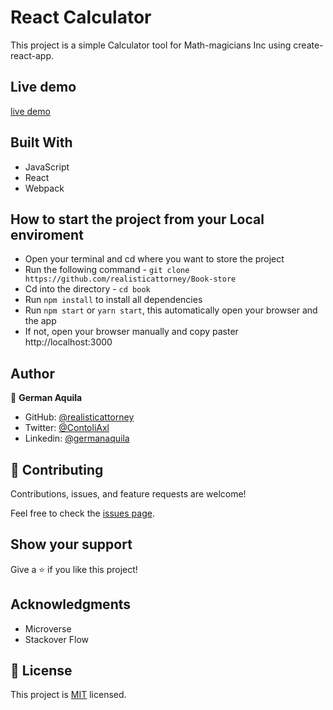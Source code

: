 # React Calculator

This project is a simple Calculator tool for Math-magicians Inc using create-react-app.

## Live demo

[live demo](https://realisticbookstore.herokuapp.com/)

## Built With

- JavaScript
- React
- Webpack

## How to start the project from your Local enviroment

- Open your terminal and cd where you want to store the project
- Run the following command - `git clone https://github.com/realisticattorney/Book-store`
- Cd into the directory - `cd book`
- Run `npm install` to install all dependencies
- Run `npm start` or `yarn start`, this automatically open your browser and the app
- If not, open your browser manually and copy paster http://localhost:3000

## Author

👤 **German Aquila**

- GitHub: [@realisticattorney](https://github.com/realisticattorney)
- Twitter: [@ContoliAxl](https://www.twitter.com/contoliaxl)
- Linkedin: [@germanaquila](https://www.linkedin.com/in/germanaquila/)

## 🤝 Contributing

Contributions, issues, and feature requests are welcome!

Feel free to check the [issues page](../../issues/).

## Show your support

Give a ⭐️ if you like this project!

## Acknowledgments

- Microverse
- Stackover Flow

## 📝 License

This project is [MIT](./MIT.md) licensed.